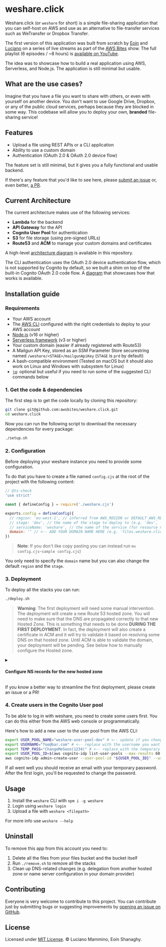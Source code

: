 # weshare.click

Weshare.click (or `weshare` for short) is a simple file-sharing application that you can self-host on AWS and use as an alternative to file-transfer services such as WeTransfer or Dropbox Transfer.

The first version of this application was built from scratch by [Eoin](https://twitter.com/eoins) and [Luciano](https://twitter.com/loige) on a series of live streams as part of the [AWS Bites](https://awsbites.com) show. The full playlist (6 episodes / ~8 hours) is [available on YouTube](https://www.youtube.com/playlist?list=PLAWXFhe0N1vI1_z-06EzJ22pz95_gBrId).

The idea was to showcase how to build a real application using AWS, Serverless, and Node.js. The application is still minimal but usable.


## What are the use cases?

Imagine that you have a file you want to share with others, or even with yourself on another device. You don't want to use Google Drive, Dropbox, or any of the public cloud services, perhaps because they are blocked in some way.
This codebase will allow you to deploy your own, **branded** file-sharing service!


## Features

 - Upload a file using REST APIs or a CLI application
 - Ability to use a custom domain
 - Authentication (OAuth 2.0 & OAuth 2.0 device flow)

The feature set is still minimal, but it gives you a fully functional and usable backend.

If there's any feature that you'd like to see here, please [submit an issue](https://github.com/awsbites/weshare.click/issues/new) or, even better, [a PR](https://github.com/awsbites/weshare.click/compare).


## Current Architecture

The current architecture makes use of the following services:

  - **Lambda** for the backend
  - **API Gateway** for the API
  - **Cognito User Pool** for authentication
  - **S3** for file storage (using pre-signed URLs)
  - **Route53** and **ACM** to manage your custom domains and certificates


A high-level [architecture diagram](./arch-diag.png) is available in this repository.

The CLI authentication uses the OAuth 2.0 device authentication flow, which is not supported by Cognito by default, so we built a shim on top of the built-in Cognito OAuth 2.0 code flow. A [diagram](./auth-flow.png) that showcases how that works is available.


## Installation guide

### Requirements

  - Your AWS account
  - The [AWS CLI](https://aws.amazon.com/cli/) configured with the right credentials to deploy to your AWS account
  - [Node.js](https://nodejs.org/) (v16 or higher)
  - [Serverless framework](https://www.serverless.com/framework) (v3 or higher)
  - Your custom domain (easier if already registered with Route53)
  - A Mailgun API Key, stored as an SSM Parameter Store securestring named `/weshare/<STAGE>/mailgunApiKey` (`STAGE` is `prd` by default)
  - A bash-compatible environment (Tested on macOS but it should also work on Linux and Windows with subsystem for Linux)
  - [`jq`](https://stedolan.github.io/jq/): optional but useful if you need to run some of the suggested CLI commands below


### 1. Get the code & dependencies

The first step is to get the code locally by cloning this repository:

```bash
git clone git@github.com:awsbites/weshare.click.git
cd weshare.click
```

Now you can run the following script to download the necessary dependencies for every package:

```bash
./setup.sh
```

### 2. Configuration

Before deploying your weshare instance you need to provide some configuration.

To do that you have to create a file named `config.cjs` at the root of the project with the following content:

```js
// @ts-check
'use strict'

const { defineConfig } = require('./weshare.cjs')

exports.config = defineConfig({
  // region: 'eu-west-1', // inferred from AWS_REGION or DEFAULT_AWS_REGION (or 'eu-west-1' if not set)
  // stage: 'dev', // the name of the stage to deploy to (e.g. 'dev', 'prod')
  // serviceName: 'weshare', // the name of the service (for resource naming)
  domain: '' // <-- ADD YOUR DOMAIN NAME HERE (e.g. 'files.weshare.click' or 'weshare.click')
})
```

> **Note**: If you don't like copy pasting you can instead run `mv config.cjs~sample config.cjs`)

You only need to specify the `domain` name but you can also change the default `region` and the `stage`.



### 3. Deployment

To deploy all the stacks you can run:

```bash
./deploy.sh
```

> **Warning**: The first deployment will need some manual intervention. The deployment will create a new Route 53 hosted zone. You will need to make sure that the DNS are propagated correctly to that new Hosted Zone. This is something that needs to be done **DURING THE FIRST DEPLOYMENT**. In fact, the deployment will also create a certificate in ACM and it will try to validate it based on resolving some DNS on that hosted zone. Until ACM is able to validate the domain, your deployment will be pending. See below how to manually configure the Hosted zone.

<details>
  <summary><h4>Configure NS records for the new hosted zone</h4></summary>

When the new hosted zone is created it gets an `NS` record that contains 4 different name servers. You will need to update your domain configuration (in your domain provider site) to point to the nameserver to the 4 name servers in this record.

If you need a one-liner on how to get the name servers:

```bash
export DOMAIN='example.com' # <-- replace with your actual domain name
aws route53 get-hosted-zone --id $(aws route53 list-hosted-zones-by-name --dns-name $DOMAIN | jq -r .HostedZones[0].Id) | jq -r .DelegationSet.NameServers[]
```

If you are using a subdomain (e.g. `files.example.com`) and you are managing the top-level domain  (e.g. `example.com`) with a Hosted Zone in Route53, you can configure a name server delegation with:

```bash
export TOP_LEVEL_DOMAIN='example.com'
export DOMAIN='files.example.com'
export HOSTED_ZONE_ID=$(aws route53 list-hosted-zones-by-name --dns-name $TOP_LEVEL_DOMAIN | jq -r .HostedZones[0].Id)
export NAMESERVERS=$(aws route53 get-hosted-zone --id $HOSTED_ZONE_ID | jq '.DelegationSet.NameServers | map({Value: .})')
export COMMAND=$(cat << EOF
{
  "Comment": "delegating subdomain to hosted zone",
  "Changes": [
    {
      "Action": "UPSERT",
      "ResourceRecordSet": {
        "Name": "${DOMAIN}",
        "Type": "NS",
        "TTL": 300,
        "ResourceRecords":  ${NAMESERVERS}
      }
    }
  ]
}
EOF
)
aws route53 change-resource-record-sets --hosted-zone-id $HOSTED_ZONE_ID --change-batch "${COMMAND}"
```

Of course, if this looks like too much code, you can do the same on the AWS web console! 😎


</details>

If you know a better way to streamline the first deployment, please create an issue or a PR!


### 4. Create users in the Cognito User pool

To be able to log in with weshare, you need to create some users first. You can do this either from the AWS web console or programmatically.

Here's how to add a new user to the user pool from the AWS CLI:

```bash
export USER_POOL_NAME="weshare-user-pool-dev" # <-- update if you changed the `serviceName` or the `stage` in the config
export USERNAME="foo@bar.com" # <-- replace with the username you want to add (needs to be an email)
export TEMP_PASS="ChangeMeSoon(1234)" # <-- replace with the temporary password
export USER_POOL_ID=$(aws cognito-idp list-user-pools --max-results 60 | jq -r ".UserPools[] | select(.Name | contains(\"${USER_POOL_NAME}\")) | .Id")
aws cognito-idp admin-create-user --user-pool-id "${USER_POOL_ID}" --username "${USERNAME}" --temporary-password "${TEMP_PASS}"
```

If all went well you should receive an email with your temporary password. After the first login, you'll be requested to change the password.


## Usage

  1. Install the `weshare` CLI with `npm i -g weshare`
  2. Login using `weshare login`
  3. Upload a file with `weshare <filepath>`

For more info use `weshare --help`


## Uninstall

To remove this app from this account you need to:

  1. Delete all the files from your files bucket and the bucket itself
  2. Run `./remove.sh` to remove all the stacks
  3. Clean up DNS-related changes (e.g. delegation from another hosted zone or name server configuration in your domain provider)


## Contributing

Everyone is very welcome to contribute to this project.
You can contribute just by submitting bugs or suggesting improvements by
[opening an issue on GitHub](https://github.com/awsbites/weshare.click).

## License

Licensed under [MIT License](LICENSE). © Luciano Mammino, Eoin Shanaghy.
